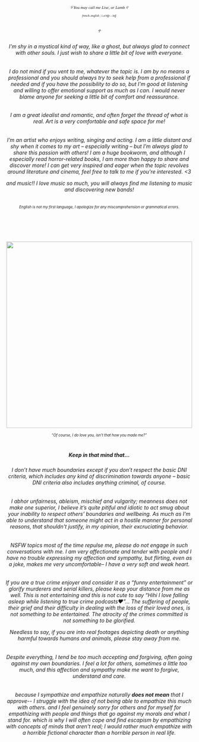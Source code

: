 <h1></h1>
<h6 align="center"style="font-size:80% ; font-family:Times New Roman;"> ୨ You may call me Lise, or Lamb ୧ </h>
<small><sub><h6 align="center">french–english ; i–e/nfp – infj </h6></sub></small>

<br> ♱ </br>
<h6 align="center"> I'm shy in a mystical kind of way, like a ghost, but always glad to connect with other souls. I just wish to share a little bit of love with everyone.
<h6 align="center">I do not mind if you vent to me, whatever the topic is. I am by no means a professional and you should always try to seek help from a professional if needed and if you have the possibility to do so, but I'm good at listening and willing to offer emotional support as much as I can.	I would never blame anyone for seeking a little bit of comfort and reassurance.
<h6 align="center">I am a great idealist and romantic, and often forget the thread of what is real. Art is a very comfortable and safe space for me!

<h6 align="center">I’m an artist who enjoys writing, singing and acting. I am a little distant and shy when it comes to my art – especially writing – but I’m always glad to share this passion with others! I am a huge bookworm, and although I especially read horror-related books, I am more than happy to share and discover more! I can get very inspired and eager when the topic revolves around literature and cinema, feel free to talk to me if you're interested. <3
 
and music!! I love music so much, you will always find me listening to music and discovering new bands!

<h6 align="center"><small><sub><h6 align="center">English is not my first language, I apologize for any miscomprehension or grammatical errors.</h6></sub></small>
</h6>	
<h1></h1> </h1>
<br></br>
<p align="center">
 <img width="500" src=https://github.com/user-attachments/assets/5b42cd6e-69a3-4782-8b88-eecee8c7e72d>
</p>
<small><sub><i><h6 align="center"> “Of course, I do love you, isn't that how you made me?” </h6></i></sub></small>
<h1></h1>

<h5 align="center">Keep in that mind that...</h>

<h6 align="center">I don’t have much boundaries except if you don’t respect the basic DNI criteria, which includes any kind of discrimination towards anyone – basic DNI criteria also includes anything criminal, of course.

<h6 align="center">I abhor unfairness, ableism, mischief and vulgarity; meanness does not make one superior, I believe it’s quite pitiful and idiotic to act smug about your inability to respect others’ boundaries and wellbeing. As much as I'm able to understand that someone might act in a hostile manner for personal reasons, that shouldn't justify, in my opinion, their excruciating behavior.

<h6 align="center">NSFW topics most of the time repulse me, please do not engage in such conversations with me. I am very affectionate and tender with people and I have no trouble expressing my affection and sympathy, but flirting, even as a joke, makes me very uncomfortable– I have a very soft and weak heart.

<h6 align="center">If you are a true crime enjoyer and consider it as a “funny entertainment” or glorify murderers and serial killers, please keep your distance from me as well. This is not entertaining and this is not cute to say “Hihi I love falling asleep while listening to true crime podcasts♥”... The suffering of people, their grief and their difficulty in dealing with the loss of their loved ones, is not something to be entertained. The atrocity of the crimes committed is not something to be glorified.
 
Needless to say, if you are into real footages depicting death or anything harmful towards humans and animals, please stay away from me.

<h6 align="center">Despite everything, I tend be too much accepting and forgiving, often going against my own boundaries. I feel a lot for others, sometimes a little too much, and this affection and sympathy make me want to forgive, understand and care.
<h6 align="center">because I sympathize and empathize naturally <b>does not mean</b> that I approve-- I struggle with the idea of not being able to empathize this much with others. and I feel genuinely sorry for others and for myself for empathizing with people and things that go against my morals and what I stand for. which is why I will often cope and find escapism by empathizing with concepts of minds that aren't real; I would rather much empathize with a horrible fictional character than a horrible person in real life.

<h1></h1>
